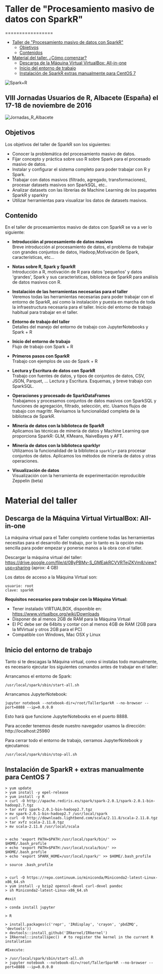 # Taller de "Procesamiento masivo de datos con SparkR"
=================

   * [Taller de "Procesamiento masivo de datos con SparkR"](#taller-de-procesamiento-masivo-de-datos-con-sparkr)      
      * [Objetivos](#objetivos)
      * [Contenidos](#contenido)
   * [Material del taller. ¿Cómo comenzar?](#material-del-taller)
      * [Descarga de la Máquina Virtual VirtualBox: All-in-one](#descarga-de-la-máquina-virtual-virtualbox-all-in-one)
      * [Inicio del entorno de trabajo](#inicio-del-entorno-de-trabajo)
      * [Instalación de SparkR   extras manualmente para CentOS 7](#instalación-de-sparkr--extras-manualmente-para-centos-7)






![Spark+R](https://sites.google.com/site/manuparra/home/SparkRlogo.png)

## VIII Jornadas Usuarios de R, Albacete (España) el 17-18 de noviembre de 2016

![Jornadas_R_Albacete](https://sites.google.com/site/manuparra/home/jornadas_R_albacete.png)


## Objetivos

Los objetivos del taller de SparkR son los siguientes:

* Conocer la problemática del procesamiento masivo de datos.
* Fijar concepto y práctica sobre uso R sobre Spark para el procesado masivo de datos.
* Instalar y configurar el sistema completo para poder trabajar con R y Spark.
* Trabajar con datos masivos (filtrado, agregado, transformaciones), procesar datasets masivos son SparkSQL, etc..
* Analizar datasets con las librerías de Machine Learning de los paquetes SparkR y sparklry
* Utilizar herramientas para visualizar los datos de datasets masivos.


## Contenido

En el taller de procesamientos masivo de datos con SparkR se va a ver lo siguiente:

* **Introducción al procesamiento de datos masivos**<BR>
    Breve introducción al procesamiento de datos, el problema de trabajar con grandes conjuntos de datos, Hadoop,Motivación de Spark, características, etc...<BR>

* **Notas sobre R, Spark y SparkR**<BR>
    Introducción a R, motivación de R para datos 'pequeños' y datos 'grandes', Spark y sus características, biblioteca de SparkR para análisis de datos masivos con R.<BR>

* **Instalación de las herramientas necesarias para el taller**<BR>
    Veremos todas las herramientas necesarias para poder trabajar con el entorno de SparkR, así como la instalación y puesta en marcha de toda la infraestructura necesaria para el taller. Inicio del entorno de trabajo habitual para trabajar en el taller.<BR>

* **Entorno de trabajo del taller**<BR>
    Detalles del manejo del entorno de trabajo con JupyterNotebooks y Spark + R<BR>

* **Inicio del entorno de trabajo**<BR>
    Flujo de trabajo con Spark + R<BR>

* **Primeros pasos con SparkR**<BR>
    Trabajo con ejemplos de uso de Spark + R <BR>

* **Lectura y Escritura de datos con SparkR**<BR>
    Trabajo con fuentes de datos, y tipos de conjuntos de datos, CSV, JSON, Parquet, ... Lectura y Escritura. Esquemas, y breve trabajo con SparkSQL. <BR>

* **Operaciones y procesado de SparkDataFrames**<BR>
    Trabajamos y procesamos conjuntos de datos masivos con SparkSQL y funciones de agregación, filtrado, selección, etc. Usamos flujos de trabajo con magrittr. Revisamos la funcionalidad completa de la biblioteca de SparkR.<BR>

* **Minería de datos con la biblioteca de SparkR**<BR>
    Aplicamos las técnicas de minería de datos y Machine Learning que proporciona SparkR: GLM, KMeans, NaiveBayes y AFT.<BR>

* **Minería de datos con la biblioteca sparklyr**<BR>
    Utilizamos la funcionalidad de la biblioteca ``sparklyr`` para procesar conjuntos de datos. Aplicamos los métodos de minería de datos y otras operaciones.<BR>

* **Visualización de datos**<BR>
    Visualización con la herramienta de experimentación reproducible Zeppelin (beta)

# Material del taller

## Descarga de la Máquina Virtual VirtualBox: All-in-one

La máquina virtual para el Taller completo contiene todas las herramientas necesitas para el desarrollo del trabajo, por lo tanto es la opción más sencilla para poder empezar y ponerse manos a la obra con el taller.


Descargar la máquina virtual del taller: https://drive.google.com/file/d/0ByPBMv-S_GMEakRCVVRTejZKVm8/view?usp=sharing (aprox: 4 GB)


Los datos de acceso a la Máquina Virtual son:

	usuario: root
	clave: sparkR

**Requisitos necesarios para trabajar con la Máquina Virtual:**

* Tener instalado VIRTUALBOX, disponible en: https://www.virtualbox.org/wiki/Downloads
* Disponer de al menos 2GB de RAM para la Máquina Virtual
* El PC debe ser de 64bits y contar con al menos 4GB de RAM (2GB para la MVirtual y otros 2GB para el PC)
* Compatible con Windows, Mac OSX y Linux


## Inicio del entorno de trabajo

Tanto si te descagas la Máquina virtual, como si instalas todo manualmente, es necesario ejecutar los siguientes comandos antes de trabajar en el taller:

Arrancamos el entorno de Spark:

	/usr/local/spark/sbin/start-all.sh

Arrancamos JupyterNotebook:

	jupyter notebook --notebook-dir=/root/TallerSparkR --no-browser --port=8888 --ip=0.0.0.0

Esto hará que funcione JupyterNotebooks en el puerto 8888. 

Para acceder tenemos desde nuestro navegador usamos la dirección: http://localhost:25980

Para cerrar todo el entorno de trabajo, cerramos JupyterNotebook y ejecutamos:
	
	/usr/local/spark/sbin/stop-all.sh

## Instalación de SparkR + extras manualmente para CentOS 7

```
> yum update
> yum install -y epel-release
> yum install -y R
> curl -O http://apache.rediris.es/spark/spark-2.0.1/spark-2.0.1-bin-hadoop2.7.tgz
> tar xvfz spark-2.0.1-bin-hadoop2.7.tgz
> mv spark-2.0.1-bin-hadoop2.7 /usr/local/spark
> curl -O http://downloads.lightbend.com/scala/2.11.8/scala-2.11.8.tgz
> tar xvfz scala-2.11.8.tgz
> mv scala-2.11.8 /usr/local/scala


> echo 'export PATH=$PATH:/usr/local/spark/bin/' >> $HOME/.bash_profile 
> echo 'export PATH=$PATH:/usr/local/scala/bin/' >> $HOME/.bash_profile 
> echo 'export SPARK_HOME=/usr/local/spark/' >> $HOME/.bash_profile 

> source .bash_profile


> curl -O https://repo.continuum.io/miniconda/Miniconda2-latest-Linux-x86_64.sh
> yum install -y bzip2 openssl-devel curl-devel pandoc
> sh Miniconda2-latest-Linux-x86_64.sh 

#exit 

> conda install jupyter

> R

> install.packages(c('repr', 'IRdisplay', 'crayon', 'pbdZMQ', 'devtools'))
> devtools::install_github('IRkernel/IRkernel')
> IRkernel::installspec()  # to register the kernel in the current R installation

#Execute:

> /usr/local/spark/sbin/start-all.sh
> jupyter notebook --notebook-dir=/root/TallerSparkR --no-browser --port=8888 --ip=0.0.0.0 

```

